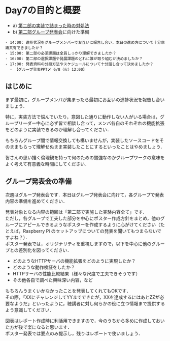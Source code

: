 # Day7の目的と概要

-   a) [第二部の実装で詰まった時の対処法](./introuble "第二部の実装で詰まった時の対処法")
-   b) [第二部グループ発表会](../part2_4/grouppresentation "第二部グループ発表会")に向けた準備

```{admonition} 本日の進捗確認チェックリスト
- 14:00: 進捗状況をグループメンバーでお互いに報告し合い，本日の進め方について十分意識共有できましたか？
- 15:00: 第二部の必須課題は全員しっかり理解できましたか？
- 16:00: 第二部の選択課題や発展課題のどれに誰が取り組むか決めましたか？
- 17:00: 発表資料の分担方法やスケジュールについて十分話し合って決めましたか？
  - 【グループ発表PPT〆 6/8（火）12:00】
```

## はじめに

まず最初に，グループメンバが集まったら最初にお互いの進捗状況を報告し合いましょう．

特に，実装方法で悩んでいたり，意図した通りに動作しない人がいる場合は，グループリーダー中心に必ず皆で相談し合って，メンバ各自のそれぞれの機能拡張をどのように実装できるのか理解し合ってください．

もちろんグループ間で情報交換しても構いませんが，実装したソースコードをそのままもらって理解せぬまま実装したことにするといったことはやめましょう．

皆さんの思い描く倫理観を持って何のための勉強なのかグループワークの意味をよく考えて有意義な時間にしてください．

## グループ発表会の準備

次週はグループ発表会です．本日はグループ発表会に向けて，各グループで発表内容の準備を進めてください．

発表対象となる内容の範囲は「第二部で実施した実験内容全て」です．  
ただし，各グループで工夫した部分を中心にポスター作成方針をまとめ，他のグループにアピールできるようなポスターを作成するように心がけてください（たとえば，Raspberry Pi のセットアップについての発表を聞いてもつまらないですよね？）．  
ポスター発表では，オリジナリティを重視しますので，以下を中心に他のグループとの差別化を図ってください．

-   どのようなHTTPサーバの機能拡張をどのように実現したか？
-   どのような動作検証をしたか？
-   HTTPサーバの性能比較結果（様々な尺度で工夫できそうです）
-   その他各自で調べた興味深い内容，など

もちろんうまくいかなかったことを発表してくれてもOKです．  
その際，「XXにチャレンジしてYYまでできたが，XXを達成するにはあとZZが必要なようだ」といったように，聴講者に対し何らかの役に立つ情報まで提供するよう意識してください．

図表はレポート作成時に利活用できますので，今のうちから多めに作成しておいた方が後で楽になると思います．  
ポスター発表では要点のみ提示し，残りはレポートで使いましょう．

